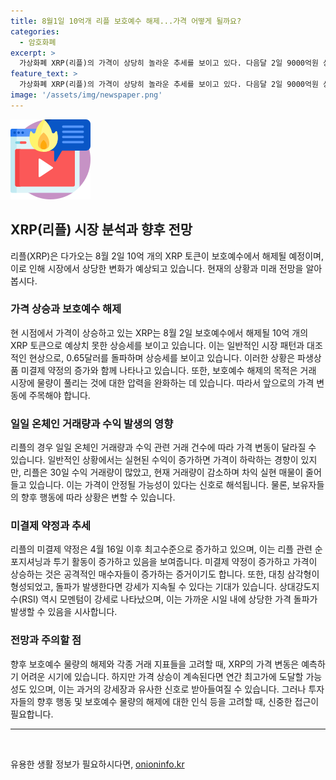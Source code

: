 ```yaml
---
title: 8월1일 10억개 리플 보호예수 해제...가격 어떻게 될까요?
categories:
  - 암호화폐
excerpt: >
  가상화폐 XRP(리플)의 가격이 상당히 놀라운 추세를 보이고 있다. 다음달 2일 9000억원 상당 10억 개의 토큰이 보호예수에서 해제될 예정임에도 불구하고 가격은 상승세를 이어가고 있으며, 이는 시장의 예상과는 상반된 현상이다. 이에 덧붙여 파생상품 미결제 약정이 증가하고 대칭 삼각형 돌파도 있었으며, XRP에 대한 긍정적인 기대가 반영된 것으로 보인다. 보호예수 해제로 인한 물량 증가는 가격에 압력을 줄 수 있지만, 차익 실현 매물의 감소로 인해 가격은 안정될 가능성 또한 있다. 이에 향후 XRP의 가격 역시 유망하다는 전망이 나오고 있다.
feature_text: >
  가상화폐 XRP(리플)의 가격이 상당히 놀라운 추세를 보이고 있다. 다음달 2일 9000억원 상당 10억 개의 토큰이 보호예수에서 해제될 예정임에도 불구하고 가격은 상승세를 이어가고 있으며, 이는 시장의 예상과는 상반된 현상이다. 이에 덧붙여 파생상품 미결제 약정이 증가하고 대칭 삼각형 돌파도 있었으며, XRP에 대한 긍정적인 기대가 반영된 것으로 보인다. 보호예수 해제로 인한 물량 증가는 가격에 압력을 줄 수 있지만, 차익 실현 매물의 감소로 인해 가격은 안정될 가능성 또한 있다. 이에 향후 XRP의 가격 역시 유망하다는 전망이 나오고 있다.
image: '/assets/img/newspaper.png'
---
```


<p><img src="/assets/img/news.png" alt="rentncar 속보" /></p>

<h2>XRP(리플) 시장 분석과 향후 전망</h2>

<p data-ke-size="size16">리플(XRP)은 다가오는 8월 2일 10억 개의 XRP 토큰이 보호예수에서 해제될 예정이며, 이로 인해 시장에서 상당한 변화가 예상되고 있습니다. 현재의 상황과 미래 전망을 알아봅시다.</p>

<h3>가격 상승과 보호예수 해제</h3>

<p data-ke-size="size16">현 시점에서 가격이 상승하고 있는 XRP는 8월 2일 보호예수에서 해제될 10억 개의 XRP 토큰으로 예상치 못한 상승세를 보이고 있습니다. 이는 일반적인 시장 패턴과 대조적인 현상으로, 0.65달러를 돌파하며 상승세를 보이고 있습니다. 이러한 상황은 파생상품 미결제 약정의 증가와 함께 나타나고 있습니다. 또한, 보호예수 해제의 목적은 거래 시장에 물량이 풀리는 것에 대한 압력을 완화하는 데 있습니다. 따라서 앞으로의 가격 변동에 주목해야 합니다.</p>

<h3>일일 온체인 거래량과 수익 발생의 영향</h3>

<p data-ke-size="size16">리플의 경우 일일 온체인 거래량과 수익 관련 거래 건수에 따라 가격 변동이 달라질 수 있습니다. 일반적인 상황에서는 실현된 수익이 증가하면 가격이 하락하는 경향이 있지만, 리플은 30일 수익 거래량이 많았고, 현재 거래량이 감소하며 차익 실현 매물이 줄어들고 있습니다. 이는 가격이 안정될 가능성이 있다는 신호로 해석됩니다. 물론, 보유자들의 향후 행동에 따라 상황은 변할 수 있습니다.</p>

<h3>미결제 약정과 추세</h3>

<p data-ke-size="size16">리플의 미결제 약정은 4월 16일 이후 최고수준으로 증가하고 있으며, 이는 리플 관련 순 포지셔닝과 투기 활동이 증가하고 있음을 보여줍니다. 미결제 약정이 증가하고 가격이 상승하는 것은 공격적인 매수자들이 증가하는 증거이기도 합니다. 또한, 대칭 삼각형이 형성되었고, 돌파가 발생한다면 강세가 지속될 수 있다는 기대가 있습니다. 상대강도지수(RSI) 역시 모멘텀이 강세로 나타났으며, 이는 가까운 시일 내에 상당한 가격 돌파가 발생할 수 있음을 시사합니다.</p>

<h3>전망과 주의할 점</h3>

<p data-ke-size="size16">향후 보호예수 물량의 해제와 각종 거래 지표들을 고려할 때, XRP의 가격 변동은 예측하기 어려운 시기에 있습니다. 하지만 가격 상승이 계속된다면 연간 최고가에 도달할 가능성도 있으며, 이는 과거의 강세장과 유사한 신호로 받아들여질 수 있습니다. 그러나 투자자들의 향후 행동 및 보호예수 물량의 해제에 대한 인식 등을 고려할 때, 신중한 접근이 필요합니다.</p>

<hr>

<p data-ke-size="size16">&nbsp;</p>
유용한 생활 정보가 필요하시다면, <a href="https://onioninfo.kr" rel="dofollow">onioninfo.kr</a>


